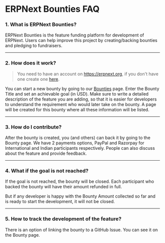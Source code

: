 # ERPNext Bounties FAQ

### 1. What is ERPNext Bounties?

ERPNext Bounties is the feature funding platform for development of ERPNext. Users can help improve this project by creating/backing bounties and pledging to fundraisers.

---

### 2. How does it work?
> You need to have an account on https://erpnext.org, if you don't have one create one [here](https://erpnext.org/login#signup).

You can start a new bounty by going to our [Bounties](https://erpnext.org/bounties) page. Enter the Bounty Title and set an achievable goal (in USD). Make sure to write a detailed description of the feature you are adding, so that it is easier for developers to understand the requirement who would later take on the bounty. A page will be created for this bounty where all these information will be listed.

---

### 3. How do I contribute?

After the bounty is created, you (and others) can back it by going to the Bounty page. We have 2 payments options, PayPal and Razorpay for International and Indian participants respectively. People can also discuss about the feature and provide feedback.

---

### 4. What if the goal is not reached?

If the goal is not reached, the bounty will be closed. Each participant who backed the bounty will have their amount refunded in full.

But if any developer is happy with the Bounty Amount collected so far and is ready to start the development, it will not be closed.

---

### 5. How to track the development of the feature?

There is an option of linking the bounty to a GitHub Issue. You can see it on the Bounty page.